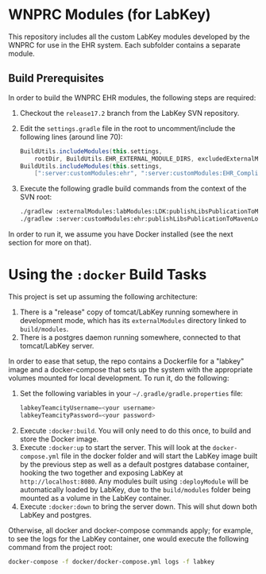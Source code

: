 # WNPRC Modules (for LabKey)

This repository includes all the custom LabKey modules developed by the WNPRC for use in the EHR system. Each subfolder contains a separate module.

## Build Prerequisites

In order to build the WNPRC EHR modules, the following steps are required:

  1. Checkout the `release17.2` branch from the LabKey SVN repository.
  1. Edit the `settings.gradle` file in the root to uncomment/include the following lines (around line 70):
      ```gradle
      BuildUtils.includeModules(this.settings, 
          rootDir, BuildUtils.EHR_EXTERNAL_MODULE_DIRS, excludedExternalModules)
      BuildUtils.includeModules(this.settings, 
          [":server:customModules:ehr", ":server:customModules:EHR_ComplianceDB"])
       ```
  
  1. Execute the following gradle build commands from the context of the SVN root:
      ```bash
      ./gradlew :externalModules:labModules:LDK:publishLibsPublicationToMavenLocal
      ./gradlew :server:customModules:ehr:publishLibsPublicationToMavenLocal
      ```
      
In order to run it, we assume you have Docker installed (see the next section for more on that).
      
# Using the `:docker` Build Tasks

This project is set up assuming the following architecture:

  1. There is a "release" copy of tomcat/LabKey running somewhere in development mode, which has its `externalModules` directory linked to `build/modules`.
  1. There is a postgres daemon running somewhere, connected to that tomcat/LabKey server.
  
In order to ease that setup, the repo contains a Dockerfile for a "labkey" image and a docker-compose that sets up the system with the appropriate volumes mounted for local development. To run it, do the following:

  1. Set the following variables in your `~/.gradle/gradle.properties` file:
      ```gradle
      labkeyTeamcityUsername=<your username>
      labkeyTeamcityPassword=<your password>
      ```
  1. Execute `:docker:build`. You will only need to do this once, to build and store the Docker image.
  1. Execute `:docker:up` to start the server. This will look at the `docker-compose.yml` file in the docker folder and will start the LabKey image built by the previous step as well as a default postgres database container, hooking the two together and exposing LabKey at `http://localhost:8080`. Any modules built using `:deployModule` will be automatically loaded by LabKey, due to the `build/modules` folder being mounted as a volume in the LabKey container.
  1. Execute `:docker:down` to bring the server down. This will shut down both LabKey and postgres.
  
Otherwise, all docker and docker-compose commands apply; for example, to see the logs for the LabKey container, one would execute the following command from the project root:

```bash
docker-compose -f docker/docker-compose.yml logs -f labkey
```
  
    
